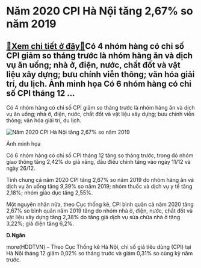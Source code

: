 Năm 2020 CPI Hà Nội tăng 2,67% so năm 2019
==========================================

[:gift:Xem chi tiết ở đây:gift:](https://hddtvn.com/nam-2020-cpi-ha-noi-tang-267-so-nam-2019/)Có 4 nhóm hàng có chỉ số CPI giảm so tháng trước là nhóm hàng ăn và dịch vụ ăn uống; nhà ở, điện, nước, chất đốt và vật liệu xây dựng; bưu chính viễn thông; văn hóa giải trí, du lịch. Ảnh minh họa Có 6 nhóm hàng có chỉ số CPI tháng 12 …
--------------------------------------------------------------------------------------------------------------------------------------------------------------------------------------------------------------------------------------------


Có 4 nhóm hàng có chỉ số CPI giảm so tháng trước là nhóm hàng ăn và dịch vụ ăn uống; nhà ở, điện, nước, chất đốt và vật liệu xây dựng; bưu chính viễn thông; văn hóa giải trí, du lịch.





![Năm 2020 CPI Hà Nội tăng 2,67% so năm 2019](https://hddtvn.com/wp-content/uploads/2021/01/2248_chi_so_tieu_dung_ahwd_VKSN.jpg "Năm 2020 CPI Hà Nội tăng 2,67% so năm 2019")


Ảnh minh họa



Có 6 nhóm hàng có chỉ số CPI tháng 12 tăng so tháng trước, trong đó nhóm giao thông tăng 2,42% do giá xăng, dầu điều chỉnh tăng vào ngày 11/12 và ngày 26/12.


Tính chung cả năm 2020 CPI tăng 2,67% so năm 2019 do nhóm hàng ăn và dịch vụ ăn uống tăng 9,39% so năm 2019; nhóm thuốc và dịch vụ y tế tăng 2,18%; nhóm giáo dục tăng 2,55%.


Một nguyên nhân nữa, theo Cục thống kê, CPI bình quân cả năm 2020 tăng 2,67% so bình quân năm 2019 tăng do nhóm nhà ở, điện, nước, chất đốt và vật liệu xây dựng tăng 2,38% do tăng giá dịch vụ sửa chữa nhà ở tăng 3,22%; giá điện tăng 6,2%.




**D.Ngân**



more(HDDTVN) – Theo Cục Thống kê Hà Nội, chỉ số giá tiêu dùng (CPI) tại Hà Nội tháng 12 giảm 0,02% so tháng trước và giảm 0,31% so cùng kỳ năm trước.

